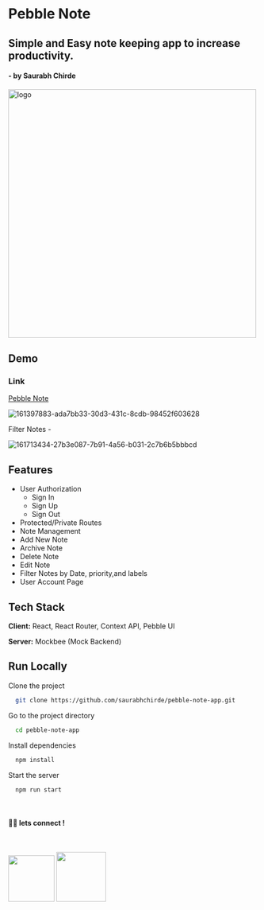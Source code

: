 # Pebble Note

## Simple and Easy note keeping app to increase productivity.

#### - by Saurabh Chirde

<img src="https://user-images.githubusercontent.com/92800463/162270499-993891c3-0498-4d73-a0cf-e5d9349f69b8.svg" width="500px" height="auto" alt="logo" />



## Demo

### Link

[Pebble Note](https://pebblenote.netlify.app/)

![161397883-ada7bb33-30d3-431c-8cdb-98452f603628](https://user-images.githubusercontent.com/92800463/162272744-db089563-e3e1-4865-8a0d-f6c1b769575a.gif)

Filter Notes -

![161713434-27b3e087-7b91-4a56-b031-2c7b6b5bbbcd](https://user-images.githubusercontent.com/92800463/162271670-0d3985a1-a6dc-42ae-b9b6-4535736cf174.gif)



## Features

- User Authorization
  - Sign In
  - Sign Up
  - Sign Out
- Protected/Private Routes
- Note Management
- Add New Note
- Archive Note
- Delete Note
- Edit Note
- Filter Notes by Date, priority,and labels
- User Account Page 

## Tech Stack

**Client:** React, React Router, Context API, Pebble UI

**Server:** Mockbee (Mock Backend)

## Run Locally

Clone the project

```bash
  git clone https://github.com/saurabhchirde/pebble-note-app.git
```

Go to the project directory

```bash
  cd pebble-note-app
```

Install dependencies

```bash
  npm install
```

Start the server

```bash
  npm run start
```

<br>

#### 👨‍💻 lets connect !

<br>

<a href="https://twitter.com/saurabhchirde"><img src="https://img.shields.io/badge/Twitter-1DA1F2?style=for-the-badge&logo=twitter&logoColor=white" width="93px"/></a>
<a href="https://www.linkedin.com/in/saurabhchirde/"><img src="https://img.shields.io/badge/LinkedIn-0077B5?style=for-the-badge&logo=linkedin&logoColor=white" width="100px"/></a>
